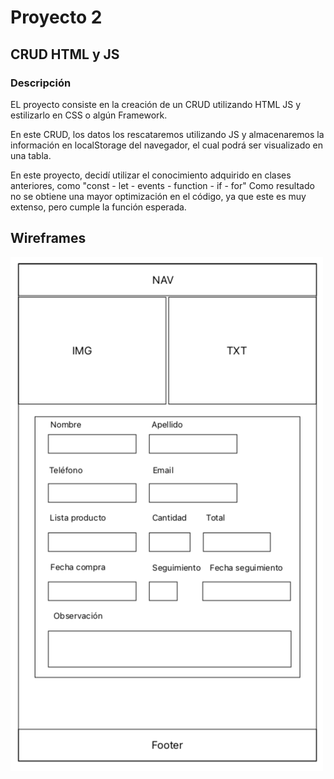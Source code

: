 # Proyecto 2

## CRUD HTML y JS

### Descripción

EL proyecto consiste en la creación de un CRUD utilizando HTML JS y estilizarlo en CSS o algún Framework.

En este CRUD, los datos los rescataremos utilizando JS y almacenaremos la información en localStorage del navegador, el cual podrá ser visualizado en una tabla.

En este proyecto, decidí utilizar el conocimiento adquirido en clases anteriores, como "const - let - events - function - if - for" Como resultado no se obtiene una mayor optimización en el código, ya que este es muy extenso, pero cumple la función esperada.

## Wireframes

![Wireframes inicial](./assets/img/proyecto_2.png)
